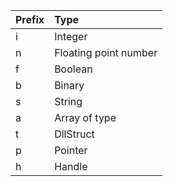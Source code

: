 | Prefix | Type |
|:-------|:-----|
| i      | Integer |
| n      | Floating point number |
| f      | Boolean |
| b      | Binary |
| s      | String |
| a| Array of type |
| t      | DllStruct |
| p      | Pointer |
| h      | Handle |